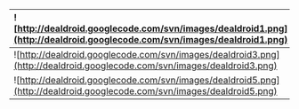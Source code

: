| ![http://dealdroid.googlecode.com/svn/images/dealdroid1.png](http://dealdroid.googlecode.com/svn/images/dealdroid1.png) | ![http://dealdroid.googlecode.com/svn/images/dealdroid2.png](http://dealdroid.googlecode.com/svn/images/dealdroid2.png) |
|:------------------------------------------------------------------------------------------------------------------------|:------------------------------------------------------------------------------------------------------------------------|
| ![http://dealdroid.googlecode.com/svn/images/dealdroid3.png](http://dealdroid.googlecode.com/svn/images/dealdroid3.png) | ![http://dealdroid.googlecode.com/svn/images/dealdroid4.png](http://dealdroid.googlecode.com/svn/images/dealdroid4.png) |
| ![http://dealdroid.googlecode.com/svn/images/dealdroid5.png](http://dealdroid.googlecode.com/svn/images/dealdroid5.png) | ![http://dealdroid.googlecode.com/svn/images/dealdroid6.png](http://dealdroid.googlecode.com/svn/images/dealdroid6.png) |